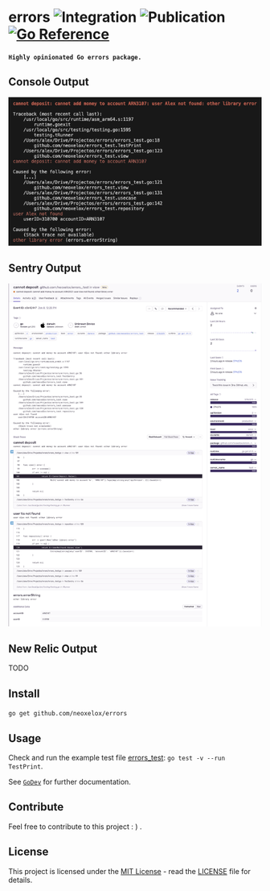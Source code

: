 # errors ![Integration](https://github.com/Neoxelox/errors/workflows/Integration/badge.svg) ![Publication](https://github.com/Neoxelox/errors/workflows/Publication/badge.svg) [![Go Reference](https://pkg.go.dev/badge/github.com/neoxelox/errors.svg)](https://pkg.go.dev/github.com/neoxelox/errors)

**`Highly opinionated Go errors package.`**

## Console Output

![Console output](console.png "Console output")

## Sentry Output

![Sentry output](sentry.png "Sentry output")

## New Relic Output

TODO

## Install

`go get github.com/neoxelox/errors`

## Usage

Check and run the example test file [errors_test](errors_test.go): `go test -v --run TestPrint`.

See [`GoDev`](https://pkg.go.dev/github.com/neoxelox/errors) for further documentation.

## Contribute

Feel free to contribute to this project : ) .

## License

This project is licensed under the [MIT License](https://opensource.org/licenses/MIT) - read the [LICENSE](LICENSE) file for details.
